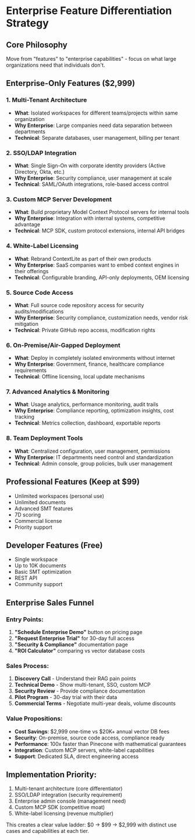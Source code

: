 # Enterprise Feature Differentiation Strategy

## Core Philosophy
Move from "features" to "enterprise capabilities" - focus on what large organizations need that individuals don't.

## Enterprise-Only Features ($2,999)

### 1. **Multi-Tenant Architecture**
- **What**: Isolated workspaces for different teams/projects within same organization
- **Why Enterprise**: Large companies need data separation between departments
- **Technical**: Separate databases, user management, billing per tenant

### 2. **SSO/LDAP Integration** 
- **What**: Single Sign-On with corporate identity providers (Active Directory, Okta, etc.)
- **Why Enterprise**: Security compliance, user management at scale
- **Technical**: SAML/OAuth integrations, role-based access control

### 3. **Custom MCP Server Development**
- **What**: Build proprietary Model Context Protocol servers for internal tools
- **Why Enterprise**: Integration with internal systems, competitive advantage
- **Technical**: MCP SDK, custom protocol extensions, internal API bridges

### 4. **White-Label Licensing**
- **What**: Rebrand ContextLite as part of their own products
- **Why Enterprise**: SaaS companies want to embed context engines in their offerings
- **Technical**: Configurable branding, API-only deployments, OEM licensing

### 5. **Source Code Access**
- **What**: Full source code repository access for security audits/modifications
- **Why Enterprise**: Security compliance, customization needs, vendor risk mitigation
- **Technical**: Private GitHub repo access, modification rights

### 6. **On-Premise/Air-Gapped Deployment**
- **What**: Deploy in completely isolated environments without internet
- **Why Enterprise**: Government, finance, healthcare compliance requirements
- **Technical**: Offline licensing, local update mechanisms

### 7. **Advanced Analytics & Monitoring**
- **What**: Usage analytics, performance monitoring, audit trails
- **Why Enterprise**: Compliance reporting, optimization insights, cost tracking
- **Technical**: Metrics collection, dashboard, exportable reports

### 8. **Team Deployment Tools**
- **What**: Centralized configuration, user management, permissions
- **Why Enterprise**: IT departments need control and standardization
- **Technical**: Admin console, group policies, bulk user management

## Professional Features (Keep at $99)
- Unlimited workspaces (personal use)
- Unlimited documents
- Advanced SMT features
- 7D scoring
- Commercial license
- Priority support

## Developer Features (Free)
- Single workspace
- Up to 10K documents
- Basic SMT optimization
- REST API
- Community support

## Enterprise Sales Funnel

### Entry Points:
1. **"Schedule Enterprise Demo"** button on pricing page
2. **"Request Enterprise Trial"** for 30-day full access
3. **"Security & Compliance"** documentation page
4. **"ROI Calculator"** comparing vs vector database costs

### Sales Process:
1. **Discovery Call** - Understand their RAG pain points
2. **Technical Demo** - Show multi-tenant, SSO, custom MCP
3. **Security Review** - Provide compliance documentation
4. **Pilot Program** - 30-day trial with their data
5. **Commercial Terms** - Negotiate multi-year deals, volume discounts

### Value Propositions:
- **Cost Savings**: $2,999 one-time vs $20K+ annual vector DB fees
- **Security**: On-premise, source code access, compliance ready
- **Performance**: 100x faster than Pinecone with mathematical guarantees
- **Integration**: Custom MCP servers, white-label capabilities
- **Support**: Dedicated SLA, direct engineering access

## Implementation Priority:
1. Multi-tenant architecture (core differentiator)
2. SSO/LDAP integration (security requirement)
3. Enterprise admin console (management need)
4. Custom MCP SDK (competitive moat)
5. White-label licensing (revenue multiplier)

This creates a clear value ladder: $0 → $99 → $2,999 with distinct use cases and capabilities at each tier.
